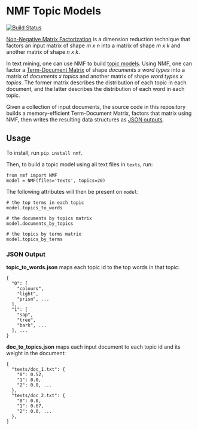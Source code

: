 # NMF Topic Models

[![Build Status](https://travis-ci.org/duhaime/nmf.svg?branch=master)](https://travis-ci.org/duhaime/nmf)

[Non-Negative Matrix Factorization](https://en.wikipedia.org/wiki/Non-negative_matrix_factorization) is a dimension reduction technique that factors an input matrix of shape *m x n* into a matrix of shape *m x k* and another matrix of shape *n x k*.

In text mining, one can use NMF to build [topic models](https://en.wikipedia.org/wiki/Topic_model). Using NMF, one can factor a [Term-Document Matrix](https://en.wikipedia.org/wiki/Document-term_matrix) of shape *documents x word types* into a matrix of *documents x topics* and another matrix of shape *word types x topics*. The former matrix describes the distribution of each topic in each document, and the latter describes the distribution of each word in each topic.

Given a collection of input documents, the source code in this repository builds a memory-efficient Term-Document Matrix, factors that matrix using NMF, then writes the resulting data structures as [JSON outputs](#ouput-data-json).

## Usage

To install, run `pip install nmf`.

Then, to build a topic model using all text files in `texts`, run:

```
from nmf import NMF
model = NMF(files='texts', topics=20)
```

The following attributes will then be present on `model`:

```
# the top terms in each topic
model.topics_to_words

# the documents by topics matrix
model.documents_by_topics

# the topics by terms matrix
model.topics_by_terms
```

### JSON Output

**topic_to_words.json** maps each topic id to the top words in that topic:

```
{
  "0": [
    "colours",
    "light",
    "prism", ...
  ],
  "1": [
    "sap",
    "tree",
    "bark", ...
  ], ...
}
```

**doc_to_topics.json** maps each input document to each topic id and its weight in the document:

```
{
  "texts/doc_1.txt": {
    "0": 0.52,
    "1": 0.0,
    "2": 0.0, ...
  },
  "texts/doc_2.txt": {
    "0": 0.0,
    "1": 0.67,
    "2": 0.0, ...
  },
]
```